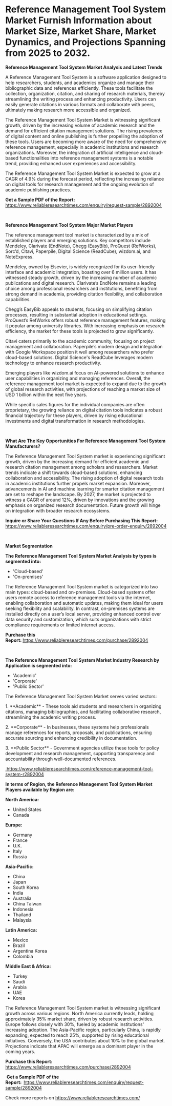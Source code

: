 <p><h1>Reference Management Tool System Market Furnish Information about Market Size, Market Share, Market Dynamics, and Projections Spanning from 2025 to 2032.</h1></p><p><strong>Reference Management Tool System Market Analysis and Latest Trends</strong></p>
<p><p>A Reference Management Tool System is a software application designed to help researchers, students, and academics organize and manage their bibliographic data and references efficiently. These tools facilitate the collection, organization, citation, and sharing of research materials, thereby streamlining the writing process and enhancing productivity. Users can easily generate citations in various formats and collaborate with peers, ultimately making research more accessible and organized.</p><p>The Reference Management Tool System Market is witnessing significant growth, driven by the increasing volume of academic research and the demand for efficient citation management solutions. The rising prevalence of digital content and online publishing is further propelling the adoption of these tools. Users are becoming more aware of the need for comprehensive reference management, especially in academic institutions and research organizations. Moreover, the integration of artificial intelligence and cloud-based functionalities into reference management systems is a notable trend, providing enhanced user experiences and accessibility.</p><p>The Reference Management Tool System Market is expected to grow at a CAGR of 4.9% during the forecast period, reflecting the increasing reliance on digital tools for research management and the ongoing evolution of academic publishing practices.</p></p>
<p><strong>Get a Sample PDF of the Report:&nbsp;</strong> <a href="https://www.reliableresearchtimes.com/enquiry/request-sample/2892004?utm_campaign=3267&utm_medium=2&utm_source=Github&utm_content=ia&utm_term=15032025&utm_id=reference-management-tool-system">https://www.reliableresearchtimes.com/enquiry/request-sample/2892004</a></p>
<p>&nbsp;</p>
<p><strong>Reference Management Tool System Major Market Players</strong></p>
<p><p>The reference management tool market is characterized by a mix of established players and emerging solutions. Key competitors include Mendeley, Clarivate (EndNote), Chegg (EasyBib), ProQuest (RefWorks), Sorc’d, Citavi, Paperpile, Digital Science (ReadCube), wizdom.ai, and NoteExpress.</p><p>Mendeley, owned by Elsevier, is widely recognized for its user-friendly interface and academic integration, boasting over 6 million users. It has witnessed steady growth, driven by the increasing number of academic publications and digital research. Clarivate’s EndNote remains a leading choice among professional researchers and institutions, benefiting from strong demand in academia, providing citation flexibility, and collaboration capabilities.</p><p>Chegg’s EasyBib appeals to students, focusing on simplifying citation processes, resulting in substantial adoption in educational settings. ProQuest’s RefWorks offers robust reference management features, making it popular among university libraries. With increasing emphasis on research efficiency, the market for these tools is projected to grow significantly.</p><p>Citavi caters primarily to the academic community, focusing on project management and collaboration. Paperpile’s modern design and integration with Google Workspace position it well among researchers who prefer cloud-based solutions. Digital Science's ReadCube leverages modern technology to enhance research productivity.</p><p>Emerging players like wizdom.ai focus on AI-powered solutions to enhance user capabilities in organizing and managing references. Overall, the reference management tool market is expected to expand due to the growth of global research activities, with projections of reaching a market size of USD 1 billion within the next five years.</p><p>While specific sales figures for the individual companies are often proprietary, the growing reliance on digital citation tools indicates a robust financial trajectory for these players, driven by rising educational investments and digital transformation in research methodologies.</p></p>
<p>&nbsp;</p>
<p><strong>What Are The Key Opportunities For Reference Management Tool System Manufacturers?</strong></p>
<p><p>The Reference Management Tool System market is experiencing significant growth, driven by the increasing demand for efficient academic and research citation management among scholars and researchers. Market trends indicate a shift towards cloud-based solutions, enhancing collaboration and accessibility. The rising adoption of digital research tools in academic institutions further propels market expansion. Moreover, advancements in AI and machine learning for smarter citation management are set to reshape the landscape. By 2027, the market is projected to witness a CAGR of around 12%, driven by innovations and the growing emphasis on organized research documentation. Future growth will hinge on integration with broader research ecosystems.</p></p>
<p><strong>Inquire or Share Your Questions If Any Before Purchasing This Report:</strong> <a href="https://www.reliableresearchtimes.com/enquiry/pre-order-enquiry/2892004?utm_campaign=3267&utm_medium=2&utm_source=Github&utm_content=ia&utm_term=15032025&utm_id=reference-management-tool-system">https://www.reliableresearchtimes.com/enquiry/pre-order-enquiry/2892004</a></p>
<p>&nbsp;</p>
<p><strong>Market Segmentation</strong></p>
<p><strong>The Reference Management Tool System Market Analysis by types is segmented into:</strong></p>
<p><ul><li>'Cloud-based'</li><li>'On-premises'</li></ul></p>
<p><p>The Reference Management Tool System market is categorized into two main types: cloud-based and on-premises. Cloud-based systems offer users remote access to reference management tools via the internet, enabling collaboration and automatic updates, making them ideal for users seeking flexibility and scalability. In contrast, on-premises systems are installed directly on a user’s local server, providing enhanced control over data security and customization, which suits organizations with strict compliance requirements or limited internet access.</p></p>
<p><strong>Purchase this Report:&nbsp;</strong><a href="https://www.reliableresearchtimes.com/purchase/2892004?utm_campaign=3267&utm_medium=2&utm_source=Github&utm_content=ia&utm_term=15032025&utm_id=reference-management-tool-system">https://www.reliableresearchtimes.com/purchase/2892004</a></p>
<p>&nbsp;</p>
<p><strong>The Reference Management Tool System Market Industry Research by Application is segmented into:</strong></p>
<p><ul><li>'Academic'</li><li>'Corporate'</li><li>'Public Sector'</li></ul></p>
<p><p>The Reference Management Tool System Market serves varied sectors: </p><p>1. **Academic** - These tools aid students and researchers in organizing citations, managing bibliographies, and facilitating collaborative research, streamlining the academic writing process.</p><p>  </p><p>2. **Corporate** - In businesses, these systems help professionals manage references for reports, proposals, and publications, ensuring accurate sourcing and enhancing credibility in documentation.</p><p>3. **Public Sector** - Government agencies utilize these tools for policy development and research management, supporting transparency and accountability through well-documented references.</p></p>
<p><a href="https://www.reliableresearchtimes.com/reference-management-tool-system-r2892004?utm_campaign=3267&utm_medium=2&utm_source=Github&utm_content=ia&utm_term=15032025&utm_id=reference-management-tool-system">&nbsp;https://www.reliableresearchtimes.com/reference-management-tool-system-r2892004</a></p>
<p><strong>In terms of Region, the Reference Management Tool System Market Players available by Region are:</strong></p>
<p>
    <p> <strong> North America: </strong>
        <ul>
            <li>United States</li>
            <li>Canada</li>
        </ul>
        </p> 
    <p> <strong> Europe: </strong>
        <ul>
            <li>Germany</li>
            <li>France</li>
            <li>U.K.</li>
            <li>Italy</li>
            <li>Russia</li>
        </ul>
        </p> 
    <p> <strong> Asia-Pacific: </strong>
        <ul>
            <li>China</li>
            <li>Japan</li>
            <li>South Korea</li>
            <li>India</li>
            <li>Australia</li>
            <li>China Taiwan</li>
            <li>Indonesia</li>
            <li>Thailand</li>
            <li>Malaysia</li>
        </ul>
        </p> 
    <p> <strong> Latin America: </strong>
        <ul>
            <li>Mexico</li>
            <li>Brazil</li>
            <li>Argentina Korea</li>
            <li>Colombia</li>
        </ul>
        </p> 
    <p> <strong> Middle East & Africa: </strong>
        <ul>
            <li>Turkey</li>
            <li>Saudi</li>
            <li>Arabia</li>
            <li>UAE</li>
            <li>Korea</li>
        </ul>
    </p>
    </p>
<p><p>The Reference Management Tool System market is witnessing significant growth across various regions. North America currently leads, holding approximately 35% market share, driven by robust research activities. Europe follows closely with 30%, fueled by academic institutions' increasing adoption. The Asia-Pacific region, particularly China, is rapidly expanding, expected to reach 25%, supported by rising educational initiatives. Conversely, the USA contributes about 10% to the global market. Projections indicate that APAC will emerge as a dominant player in the coming years.</p></p>
<p><strong>Purchase this Report: </strong><a href="https://www.reliableresearchtimes.com/purchase/2892004?utm_campaign=3267&utm_medium=2&utm_source=Github&utm_content=ia&utm_term=15032025&utm_id=reference-management-tool-system">https://www.reliableresearchtimes.com/purchase/2892004</a></p>
<p>&nbsp;<strong>Get a Sample PDF of the Report:&nbsp;&nbsp;</strong><a href="https://www.reliableresearchtimes.com/enquiry/request-sample/2892004?utm_campaign=3267&utm_medium=2&utm_source=Github&utm_content=ia&utm_term=15032025&utm_id=reference-management-tool-system">https://www.reliableresearchtimes.com/enquiry/request-sample/2892004</a></p>
<p><strong></strong></p>
<p>Check more reports on <a href="https://www.reliableresearchtimes.com/?utm_campaign=3267&utm_medium=2&utm_source=Github&utm_content=ia&utm_term=15032025&utm_id=reference-management-tool-system">https://www.reliableresearchtimes.com/</a></p>